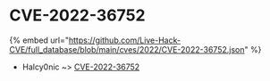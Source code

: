 # CVE-2022-36752
{% embed url="https://github.com/Live-Hack-CVE/full_database/blob/main/cves/2022/CVE-2022-36752.json" %}

* Halcy0nic ~> [CVE-2022-36752](https://www.alice-snow.ru/2022/database/cve-2022-36752/cve-2022-36752-halcy0nic)